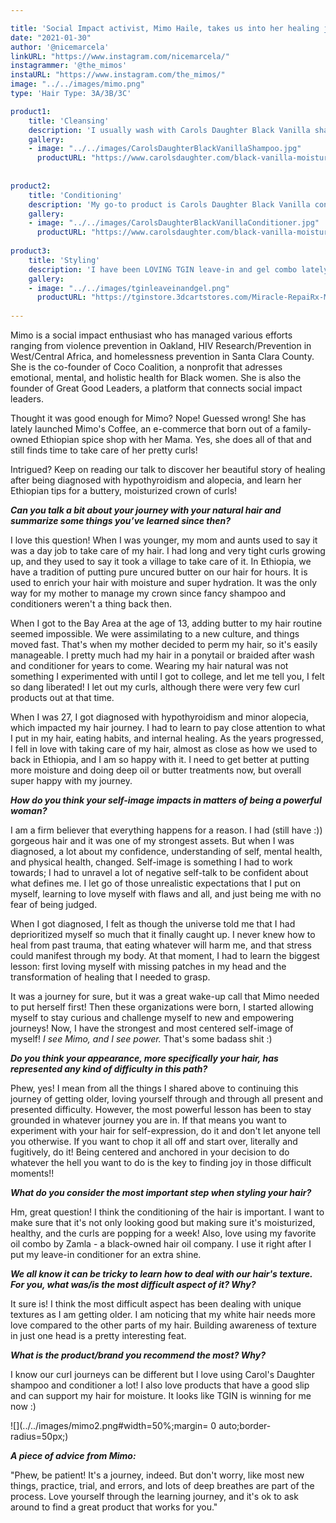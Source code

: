 ```yaml
---

title: 'Social Impact activist, Mimo Haile, takes us into her healing journey through self-care and entrepreneurship. '
date: "2021-01-30"
author: '@nicemarcela' 
linkURL: "https://www.instagram.com/nicemarcela/"
instagrammer: '@the_mimos'
instaURL: "https://www.instagram.com/the_mimos/"
image: "../../images/mimo.png"
type: 'Hair Type: 3A/3B/3C'

product1: 
    title: 'Cleansing'
    description: 'I usually wash with Carols Daughter Black Vanilla shampoo! I do not usually do any other steps besides taking time to massage my scalp to get rid of all the product build-up I have had for a week. I usually wash once a week since my hair tends to be on the drier side.'
    gallery:
    - image: "../../images/CarolsDaughterBlackVanillaShampoo.jpg"
      productURL: "https://www.carolsdaughter.com/black-vanilla-moisture-shine-sulfate-free-shampoo/820645226067.html?cgid=hair-product-type-sulfate-free-shampoos#start=1&cgid=hair-product-type-sulfate-free-shampoos"
 
 
product2: 
    title: 'Conditioning'
    description: 'My go-to product is Carols Daughter Black Vanilla conditioner! Once every two-three weeks, I use a deep conditioner! The products I use depend on my curiosity :) Sometimes I use Shea Moisture, or Carols daughter, or something else!'
    gallery:
    - image: "../../images/CarolsDaughterBlackVanillaConditioner.jpg"
      productURL: "https://www.carolsdaughter.com/black-vanilla-moisture-shine-hydrating-conditioner/820645226036.html?cgid=hair-collection-black-vanilla#start=4&cgid=hair-collection-black-vanilla"
 
product3: 
    title: 'Styling'
    description: 'I have been LOVING TGIN leave-in and gel combo lately! I used Miss Jessies Pillow Soft and Multicultural Curls hair products for about 2 years, but something is not working for my hair anymore since it is drying out way faster than before. I switched in hopes of getting moisture and bounce back to my hair and loving it!'
    gallery:
    - image: "../../images/tginleaveinandgel.png"
      productURL: "https://tginstore.3dcartstores.com/Miracle-RepaiRx-Miracurl-Gel-Protective-Leave-In-Conditioner-Duo_p_633.html"
 
---  
```


Mimo is a social impact enthusiast who has managed various efforts ranging from violence prevention in Oakland, HIV Research/Prevention in West/Central Africa, and homelessness prevention in Santa Clara County. She is the co-founder of Coco Coalition, a nonprofit that adresses emotional, mental, and holistic health for Black women. She is also the founder of Great Good Leaders, a platform that connects social impact leaders.   

Thought it was good enough for Mimo? Nope! Guessed wrong! She has lately launched Mimo's Coffee, an e-commerce that born out of a family-owned Ethiopian spice shop with her Mama. Yes, she does all of that and still finds time to take care of her pretty curls!  

Intrigued? Keep on reading our talk to discover her beautiful story of healing after being diagnosed with hypothyroidism and alopecia, and learn her Ethiopian tips for a buttery, moisturized crown of curls!

***Can you talk a bit about your journey with your natural hair and summarize some things you’ve learned since then?***

I love this question! When I was younger, my mom and aunts used to say it was a day job to take care of my hair. I had long and very tight curls growing up, and they used to say it took a village to take care of it. In Ethiopia, we have a tradition of putting pure uncured butter on our hair for hours. It is used to enrich your hair with moisture and super hydration. It was the only way for my mother to manage my crown since fancy shampoo and conditioners weren't a thing back then.  

When I got to the Bay Area at the age of 13, adding butter to my hair routine seemed impossible. We were assimilating to a new culture, and things moved fast. That's when my mother decided to perm my hair, so it's easily manageable. I pretty much had my hair in a ponytail or braided after wash and conditioner for years to come. Wearing my hair natural was not something I experimented with until I got to college, and let me tell you, I felt so dang liberated! I let out my curls, although there were very few curl products out at that time.   

When I was 27, I got diagnosed with hypothyroidism and minor alopecia, which impacted my hair journey. I had to learn to pay close attention to what I put in my hair, eating habits, and internal healing. As the years progressed, I fell in love with taking care of my hair, almost as close as how we used to back in Ethiopia, and I am so happy with it. I need to get better at putting more moisture and doing deep oil or butter treatments now, but overall super happy with my journey.  

***How do you think your self-image impacts in matters of being a powerful woman?***

I am a firm believer that everything happens for a reason. I had (still have :)) gorgeous hair and it was one of my strongest assets. But when I was diagnosed, a lot about my confidence, understanding of self, mental health, and physical health, changed. Self-image is something I had to work towards; I had to unravel a lot of negative self-talk to be confident about what defines me. I let go of those unrealistic expectations that I put on myself, learning to love myself with flaws and all, and just being me with no fear of being judged.  

When I got diagnosed, I felt as though the universe told me that I had deprioritized myself so much that it finally caught up. I never knew how to heal from past trauma, that eating whatever will harm me, and that stress could manifest through my body. At that moment, I had to learn the biggest lesson: first loving myself with missing patches in my head and the transformation of healing that I needed to grasp.  

It was a journey for sure, but it was a great wake-up call that Mimo needed to put herself first! Then these organizations were born, I started allowing myself to stay curious and challenge myself to new and empowering journeys! Now, I have the strongest and most centered self-image of myself! *I see Mimo, and I see power.* That's some badass shit :) 

***Do you think your appearance, more specifically your hair, has represented any kind of difficulty in this path?***

Phew, yes! I mean from all the things I shared above to continuing this journey of getting older, loving yourself through and through all present and presented difficulty. However, the most powerful lesson has been to stay grounded in whatever journey you are in. If that means you want to experiment with your hair for self-expression, do it and don't let anyone tell you otherwise. If you want to chop it all off and start over, literally and fugitively, do it! Being centered and anchored in your decision to do whatever the hell you want to do is the key to finding joy in those difficult moments!!  


***What do you consider the most important step when styling your hair?***

Hm, great question! I think the conditioning of the hair is important. I want to make sure that it's not only looking good but making sure it's moisturized, healthy, and the curls are popping for a week! Also, love using my favorite oil combo by Zamla - a black-owned hair oil company. I use it right after I put my leave-in conditioner for an extra shine.

***We all know it can be tricky to learn how to deal with our hair's texture. For you, what was/is the most difficult aspect of it? Why?***

It sure is! I think the most difficult aspect has been dealing with unique textures as I am getting older. I am noticing that my white hair needs more love compared to the other parts of my hair. Building awareness of texture in just one head is a pretty interesting feat. 

***What is the product/brand you recommend the most? Why?*** 

I know our curl journeys can be different but I love using Carol's Daughter shampoo and conditioner a lot! I also love products that have a good slip and can support my hair for moisture. It looks like TGIN is winning for me now :) 


![](../../images/mimo2.png#width=50%;margin= 0 auto;border-radius=50px;)


***A piece of advice from Mimo:***  

"Phew, be patient! It's a journey, indeed. But don't worry, like most new things, practice, trial, and errors, and lots of deep breathes are part of the process. Love yourself through the learning journey, and it's ok to ask around to find a great product that works for you." 



 

